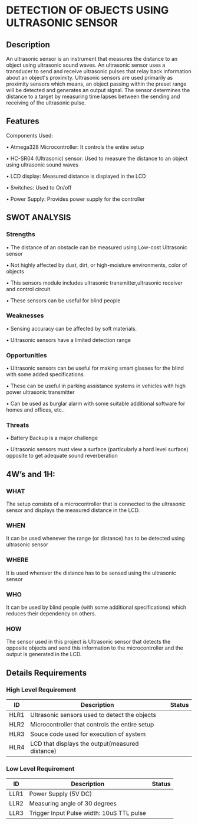 # DETECTION OF OBJECTS USING ULTRASONIC SENSOR

## Description
An ultrasonic sensor is an instrument that measures the distance to an object using ultrasonic sound waves. An ultrasonic sensor uses a transducer to send and receive ultrasonic pulses that relay back information about an object's proximity. Ultrasonic sensors are used primarily as proximity sensors which means, an object passing within the preset range will be detected and generates an output signal. The sensor determines the distance to a target by measuring time lapses between the sending and receiving of the ultrasonic pulse.

## Features
Components Used:

•	Atmega328 Microcontroller: It controls the entire setup

•	HC-SR04 (Ultrasonic) sensor: Used to measure the distance to an object using ultrasonic sound waves

•	LCD display: Measured distance is displayed in the LCD

•	Switches: Used to On/off 

•	Power Supply: Provides power supply for the controller


## SWOT ANALYSIS

### Strengths

•	The distance of an obstacle can be measured using Low-cost Ultrasonic sensor

•	Not highly affected by dust, dirt, or high-moisture environments, color of objects

•	This sensors module includes ultrasonic transmitter,ultrasonic receiver and control circuit

•	These sensors can be useful for blind people


### Weaknesses
       
•	Sensing accuracy can be affected by soft materials.

•	Ultrasonic sensors have a limited detection range

### Opportunities

•	Ultrasonic sensors can be useful for making smart glasses for the blind with some added specifications.

•	These can be useful in parking assistance systems in vehicles with high power ultrasonic transmitter

•	 Can be used as burglar alarm with some suitable additional software for homes and offices, etc..

### Threats

•	Battery Backup is a major challenge

•	Ultrasonic sensors must view a surface (particularly a hard level surface) opposite to get adequate sound reverberation



## 4W’s and 1H:

### WHAT
The setup consists of a microcontroller that is connected to the ultrasonic sensor and displays the measured distance in the LCD.

### WHEN
It can be used whenever the range (or distance) has to be detected using ultrasonic sensor

### WHERE 
It is used wherever the distance has to be sensed using the ultrasonic sensor

### WHO
It can be used by blind people (with some additional specifications) which reduces their dependency on others.

### HOW
The sensor used in this project is Ultrasonic sensor that detects the opposite objects and send this information to the microcontroller and the output is generated in the LCD.

## Details Requirements

### High Level Requirement

| ID  |  Description                                      | Status     | 
| ----|  -----------------------------------------        |----------  |
|HLR1 |Ultrasonic sensors used to detect the objects      |            |
|HLR2 |Microcontroller that controls the entire setup     |            |
|HLR3 |Souce code used for execution of system            |            |
|HLR4 |LCD that displays the output(measured distance)    |            |

### Low Level Requirement

| ID  |  Description                                      | Status     | 
| ----|  -----------------------------------------        |----------  |
|LLR1 |Power Supply (5V DC)                               |            |
|LLR2 |Measuring angle of 30 degrees                      |            |
|LLR3 |Trigger Input Pulse width: 10uS TTL pulse          |            |

